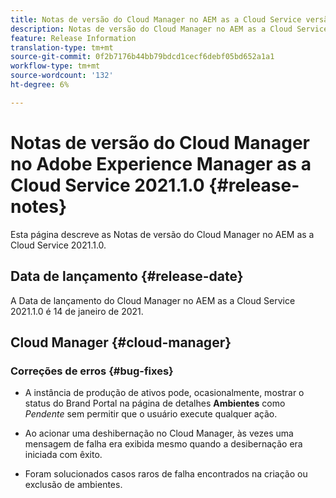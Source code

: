 ```yaml
---
title: Notas de versão do Cloud Manager no AEM as a Cloud Service versão 2021.1.0
description: Notas de versão do Cloud Manager no AEM as a Cloud Service versão 2021.1.0
feature: Release Information
translation-type: tm+mt
source-git-commit: 0f2b7176b44bb79bdcd1cecf6debf05bd652a1a1
workflow-type: tm+mt
source-wordcount: '132'
ht-degree: 6%

---
```



# Notas de versão do Cloud Manager no Adobe Experience Manager as a Cloud Service 2021.1.0 {#release-notes}

Esta página descreve as Notas de versão do Cloud Manager no AEM as a Cloud Service 2021.1.0.

## Data de lançamento {#release-date}

A Data de lançamento do Cloud Manager no AEM as a Cloud Service 2021.1.0 é 14 de janeiro de 2021.

## Cloud Manager {#cloud-manager}

### Correções de erros {#bug-fixes}

* A instância de produção de ativos pode, ocasionalmente, mostrar o status do Brand Portal na página de detalhes **Ambientes** como *Pendente* sem permitir que o usuário execute qualquer ação.

* Ao acionar uma deshibernação no Cloud Manager, às vezes uma mensagem de falha era exibida mesmo quando a desibernação era iniciada com êxito.

* Foram solucionados casos raros de falha encontrados na criação ou exclusão de ambientes.
